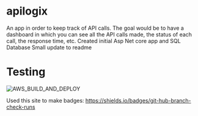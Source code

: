 # apilogix

An app in order to keep track of API calls.
The goal would be to have a dashboard in which you can see all the API calls made, the status of each call, the response time, etc.
Created initial Asp Net core app and SQL Database
Small update to readme


# Testing

![AWS_BUILD_AND_DEPLOY](https://img.shields.io/github/check-runs/patrickpcodes/apilogix/master?label=AWS%20Build%20%26%20Deploy)

Used this site to make badges: https://shields.io/badges/git-hub-branch-check-runs
